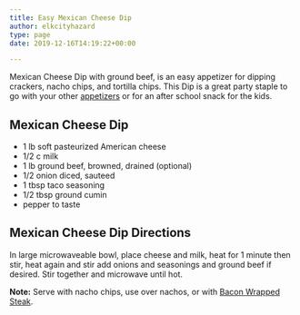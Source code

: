 ```yaml
---
title: Easy Mexican Cheese Dip
author: elkcityhazard
type: page
date: 2019-12-16T14:19:22+00:00

---
```

Mexican Cheese Dip with ground beef, is an easy appetizer for dipping crackers, nacho chips, and tortilla chips. This Dip is a great party staple to go with your other [appetizers][1] or for an after school snack for the kids.

## Mexican Cheese Dip

  * 1 lb soft pasteurized American cheese
  * 1/2 c milk
  * 1 lb ground beef, browned, drained (optional)
  * 1/2 onion diced, sauteed
  * 1 tbsp taco seasoning
  * 1/2 tbsp ground cumin
  * pepper to taste

## Mexican Cheese Dip Directions

In large microwaveable bowl, place cheese and milk, heat for 1 minute then stir, heat again and stir add onions and seasonings and ground beef if desired. Stir together and microwave until hot.

**Note:** Serve with nacho chips, use over nachos, or with [Bacon Wrapped Steak][2].

 [1]: /wordpress/appetizers/
 [2]: /wordpress/appetizers/bacon-wrapped-steak/